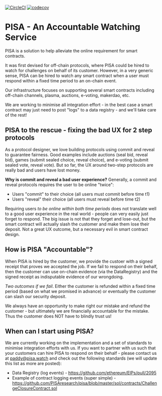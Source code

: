 [![CircleCI](https://circleci.com/gh/PISAresearch/pisa.svg?style=shield)](https://circleci.com/gh/PISAresearch/pisa)
[![codecov](https://codecov.io/gh/PISAresearch/pisa/branch/master/graph/badge.svg)](https://codecov.io/gh/PISAresearch/pisa)


# PISA - An Accountable Watching Service

PISA is a solution to help alleviate the online requirement for smart contracts.

It was first devised for off-chain protocols, where PISA could be hired to watch for challenges on behalf of its customer. However, in a very generic sense, PISA can be hired to watch any smart contract when a user must respond within a fixed time period to an on-chain event. 

Our infrastructure focuses on supporting several smart contracts including off-chain channels, plasma, auctions, e-voting, makerdao, etc. 

We are working to minimise all integration effort - in the best case a smart contract may just need to post "logs" to a data registry - and we'll take care of the rest! 


## PISA to the rescue - fixing the bad UX for 2 step protocols


As a protocol designer, we love building protocols using commit and reveal to guarantee fairness. Good examples include auctions (seal bid, reveal bid), games (submit sealed choice, reveal choice), and e-voting (submit sealed vote, reveal vote). But so far, the UX around two-step protocols are really bad and users have lost money.

**Why is commit and reveal a bad user experience?** Generally, a commit and reveal protocols requires the user to be online "twice": 

* Users "commit" to their choice (all users must commit before time t1)
* Users "reveal" their choice (all users must reveal before time t2) 

Requiring users *to be online within both time periods* does not translate well to a good user experience in the real world - people can very easily just forget to respond. The big issue is not that they forget and lose-out, but the smart contract will actually slash the customer and make them lose their deposit. Not a great UX outcome, but a necessary evil in smart contract design. 


## How is PISA "Accountable"? 

When PISA is hired by the customer, we provide the custoer with a signed receipt that proves we accepted the job. If we fail to respond on their behalf, then the customer can use on-chain evidence (via the DataRegistry) and the signed receipt as indisputable evidence of our wrongdoing. 

*Two outcomes if we fail*. Either the customer is refunded within a fixed time period (based on what we promised in advance) or eventually the customer can slash our security deposit. 

We always have an opportunity to make right our mistake and refund the customer - but ultimately we are financially accountable for the mistake. Thus the customer does NOT have to blindly trust us! 

## When can I start using PISA? 

We are currently working on the implementation and a set of standards to minimise integration efforts with us. If you want to partner with us such that your customers can hire PISA to respond on their behalf - please contact us at paddy@pisa.watch and check out the following standards (we will update this list as more are posted):

* Data Registry (log events) - https://github.com/ethereum/EIPs/pull/2095 
* Example of contract logging events (super simple) - https://github.com/PISAresearch/pisa/blob/master/sol/contracts/ChallengeClosureContract.sol 
